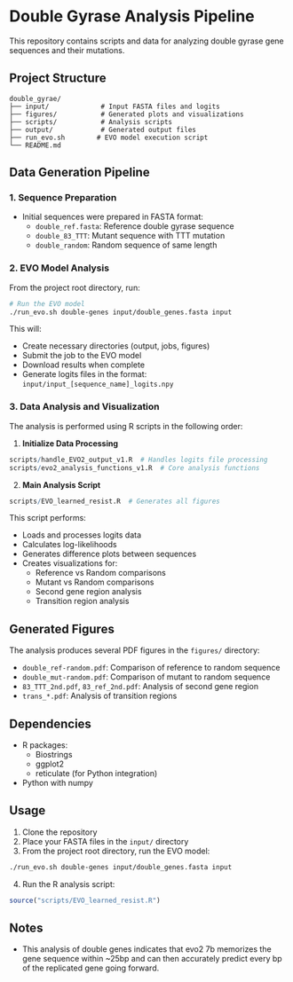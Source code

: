 # Double Gyrase Analysis Pipeline

This repository contains scripts and data for analyzing double gyrase gene sequences and their mutations.

## Project Structure
```
double_gyrae/
├── input/             # Input FASTA files and logits
├── figures/           # Generated plots and visualizations
├── scripts/           # Analysis scripts
├── output/            # Generated output files
├── run_evo.sh        # EVO model execution script
└── README.md
```

## Data Generation Pipeline

### 1. Sequence Preparation
- Initial sequences were prepared in FASTA format:
  - `double_ref.fasta`: Reference double gyrase sequence
  - `double_83_TTT`: Mutant sequence with TTT mutation
  - `double_random`: Random sequence of same length

### 2. EVO Model Analysis
From the project root directory, run:
```bash
# Run the EVO model
./run_evo.sh double-genes input/double_genes.fasta input
```
This will:
- Create necessary directories (output, jobs, figures)
- Submit the job to the EVO model
- Download results when complete
- Generate logits files in the format: `input/input_[sequence_name]_logits.npy`

### 3. Data Analysis and Visualization
The analysis is performed using R scripts in the following order:

1. **Initialize Data Processing**
```R
scripts/handle_EVO2_output_v1.R  # Handles logits file processing
scripts/evo2_analysis_functions_v1.R  # Core analysis functions
```

2. **Main Analysis Script**
```R
scripts/EVO_learned_resist.R  # Generates all figures
```

This script performs:
- Loads and processes logits data
- Calculates log-likelihoods
- Generates difference plots between sequences
- Creates visualizations for:
  - Reference vs Random comparisons
  - Mutant vs Random comparisons
  - Second gene region analysis
  - Transition region analysis

## Generated Figures

The analysis produces several PDF figures in the `figures/` directory:
- `double_ref-random.pdf`: Comparison of reference to random sequence
- `double_mut-random.pdf`: Comparison of mutant to random sequence
- `83_TTT_2nd.pdf`, `83_ref_2nd.pdf`: Analysis of second gene region
- `trans_*.pdf`: Analysis of transition regions

## Dependencies

- R packages:
  - Biostrings
  - ggplot2
  - reticulate (for Python integration)
- Python with numpy

## Usage

1. Clone the repository
2. Place your FASTA files in the `input/` directory
3. From the project root directory, run the EVO model:
```bash
./run_evo.sh double-genes input/double_genes.fasta input
```
4. Run the R analysis script:
```R
source("scripts/EVO_learned_resist.R")
```

## Notes

- This analysis of double genes indicates that evo2 7b memorizes the gene 
sequence within ~25bp and can then accurately predict every bp of the replicated
gene going forward. 
